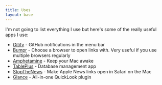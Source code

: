 ```yaml
---
title: Uses
layout: base
---
```


I'm not going to list everything I use but here's some of the really useful apps I use:

- [Gitify](https://github.com/manosim/gitify) - GitHub notifications in the menu bar
- [Bumpr](https://getbumpr.com) - Choose a browser to open links with. Very useful if you use multiple browsers regularly
- [Amphetamine](https://roaringapps.com/app/amphetamine) - Keep your Mac awake
- [TablePlus](https://tableplus.com) - Database management app
- [StopTheNews](https://lapcatsoftware.com/articles/StopTheNews.html) - Make Apple News links open in Safari on the Mac
- [Glance](https://github.com/samuelmeuli/glance) - All-in-one QuickLook plugin